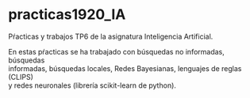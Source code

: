 # practicas1920_IA  
Pŕacticas y trabajos TP6 de la asignatura Inteligencia Artificial.  
  
En estas pŕacticas se ha trabajado con búsquedas no informadas, búsquedas  
informadas, búsquedas locales, Redes Bayesianas, lenguajes de reglas (CLIPS)  
y redes neuronales (librería scikit-learn de python).
